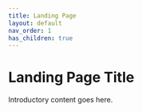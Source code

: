 ```yaml
---
title: Landing Page
layout: default
nav_order: 1
has_children: true
---
```


# Landing Page Title

Introductory content goes here.
